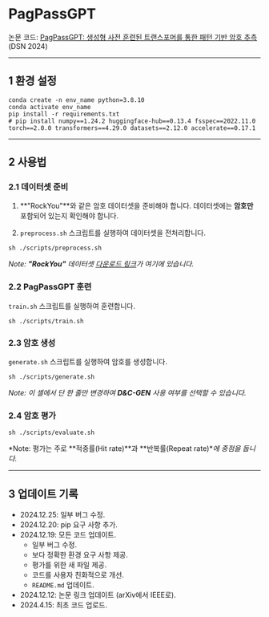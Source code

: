 # PagPassGPT

논문 코드: [PagPassGPT: 생성형 사전 훈련된 트랜스포머를 통한 패턴 기반 암호 추측](https://www.computer.org/csdl/proceedings-article/dsn/2024/410500a429/1ZPxTMt2ao8) (DSN 2024)

-----

## 1 환경 설정

```shell
conda create -n env_name python=3.8.10
conda activate env_name
pip install -r requirements.txt
# pip install numpy==1.24.2 huggingface-hub==0.13.4 fsspec==2022.11.0 torch==2.0.0 transformers==4.29.0 datasets==2.12.0 accelerate==0.17.1
```

-----

## 2 사용법

### 2.1 데이터셋 준비

1.  \*\*"RockYou"\*\*와 같은 암호 데이터셋을 준비해야 합니다. 데이터셋에는 **암호만** 포함되어 있는지 확인해야 합니다.

2.  `preprocess.sh` 스크립트를 실행하여 데이터셋을 전처리합니다.

<!-- end list -->

```shell
sh ./scripts/preprocess.sh
```

*Note: **"RockYou"** 데이터셋 [다운로드 링크](https://www.google.com/url?sa=i&url=https%3A%2F%2Fgithub.com%2Fbrannondorsey%2Fnaive-hashcat%2Freleases%2Fdownload%2Fdata%2Frockyou.txt&psig=AOvVaw3rovncwk_ZO-AVgMK56N5-&ust=1734701481601000&source=images&cd=vfe&opi=89978449&ved=0CAYQrpoMahcKEwiwiazf-LOKAxUAAAAAHQAAAAAQBA)가 여기에 있습니다.*

### 2.2 PagPassGPT 훈련

`train.sh` 스크립트를 실행하여 훈련합니다.

```shell
sh ./scripts/train.sh
```

### 2.3 암호 생성

`generate.sh` 스크립트를 실행하여 암호를 생성합니다.

```shell
sh ./scripts/generate.sh
```

*Note: 이 셸에서 단 한 줄만 변경하여 **D\&C-GEN** 사용 여부를 선택할 수 있습니다.*

### 2.4 암호 평가

```shell
sh ./scripts/evaluate.sh
```

\*Note: 평가는 주로 \*\*적중률(Hit rate)\*\*과 \*\*반복률(Repeat rate)\**에 중점을 둡니다.*

-----

## 3 업데이트 기록

  + 2024.12.25: 일부 버그 수정.
  + 2024.12.20: pip 요구 사항 추가.
  + 2024.12.19: 모든 코드 업데이트.
      + 일부 버그 수정.
      + 보다 정확한 환경 요구 사항 제공.
      + 평가를 위한 새 파일 제공.
      + 코드를 사용자 친화적으로 개선.
      + `README.md` 업데이트.
  + 2024.12.12: 논문 링크 업데이트 (arXiv에서 IEEE로).
  + 2024.4.15: 최초 코드 업로드.